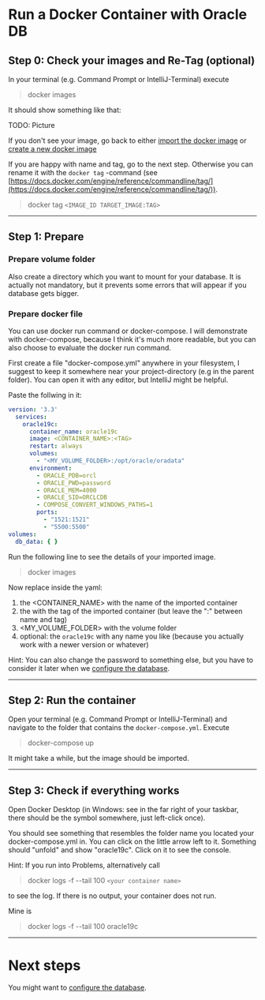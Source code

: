 # Run a Docker Container with Oracle DB

## Step 0: Check your images and Re-Tag (optional)

In your terminal (e.g. Command Prompt or IntelliJ-Terminal) execute

> docker images

It should show something like that:

TODO: Picture

If you don't see your image, go back to either [import the docker image](../step1/importDockerImage.md) or [create a new docker image](../step1/createOracleDockerImage.md)

If you are happy with name and tag, go to the next step. Otherwise you can rename it with  the `docker tag` -command (see [https://docs.docker.com/engine/reference/commandline/tag/](https://docs.docker.com/engine/reference/commandline/tag/)).

> docker tag `<IMAGE_ID TARGET_IMAGE:TAG>`
 

---

## Step 1: Prepare

### Prepare volume folder

Also create a directory which you want to mount for your database. It is actually not mandatory, but it prevents some errors that will appear if you database gets bigger.

### Prepare docker file

You can use docker run command or docker-compose. I will demonstrate with docker-compose, because I think it's much more readable, but you can also choose to evaluate the docker run command.

First create a file "docker-compose.yml" anywhere in your filesystem, I suggest to keep it somewhere near your project-directory (e.g in the parent folder). You can open it with any editor, but IntelliJ might be helpful.

Paste the follwing in it:

```yaml
version: '3.3'
  services:
    oracle19c:
      container_name: oracle19c
      image: <CONTAINER_NAME>:<TAG>
      restart: always
      volumes:
        - "<MY_VOLUME_FOLDER>:/opt/oracle/oradata"
      environment:
        - ORACLE_PDB=orcl
        - ORACLE_PWD=password
        - ORACLE_MEM=4000
        - ORACLE_SID=ORCLCDB
        - COMPOSE_CONVERT_WINDOWS_PATHS=1
        ports:
          - "1521:1521"
          - "5500:5500"
volumes:
  db_data: { }
```

Run the following line to see the details of your imported image.

> docker images

Now replace inside the yaml:
1. the <CONTAINER_NAME> with the name of the imported container
2. the <TAG> with the tag of the imported container (but leave the ":" between name and tag)
3. <MY_VOLUME_FOLDER> with the volume folder
4. optional: the `oracle19c` with any name you like (because you actually work with a newer version or whatever)

Hint: You can also change the password to something else, but you have to consider it later when we [configure the database](../../oracle/configureOracleDbInContainer.md).

---

## Step 2: Run the container

Open your terminal (e.g. Command Prompt or IntelliJ-Terminal) and navigate to the folder that contains the `docker-compose.yml`. Execute

> docker-compose up

It might take a while, but the image should be imported.

---

## Step 3: Check if everything works

Open Docker Desktop (in Windows: see in the far right of your taskbar, there should be the symbol somewhere, just left-click once).

You should see something that resembles the folder name you located your docker-compose.yml in. You can click on the little arrow left to it. Something should "unfold" and show "oracle19c". Click on it to see the console.

Hint: If you run into Problems, alternatively call

> docker logs -f --tail 100 `<your container name>`

to see the log. If there is no output, your container does not run.

Mine is 

> docker logs -f --tail 100 oracle19c

---

# Next steps

You might want to [configure the database](../../oracle/configureOracleDbInContainer.md).